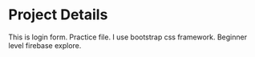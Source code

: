 # Project Details

This is login form. Practice file. I use bootstrap css framework. Beginner level firebase explore.